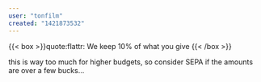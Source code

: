 ```yaml
---
user: "tonfilm"
created: "1421873532"
---
```


{{< box >}}quote:flattr:
We keep 10% of what you give{{< /box >}}

this is way too much for higher budgets, so consider SEPA if the amounts are over a few bucks...
